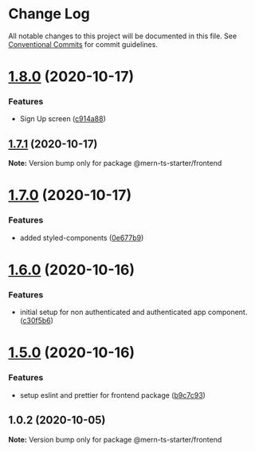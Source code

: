 # Change Log

All notable changes to this project will be documented in this file.
See [Conventional Commits](https://conventionalcommits.org) for commit guidelines.

# [1.8.0](https://github.com/riodel27/mern-starter-monorepo/compare/v1.7.1...v1.8.0) (2020-10-17)

### Features

-  Sign Up screen ([c914a88](https://github.com/riodel27/mern-starter-monorepo/commit/c914a8835a8910fe7a46d956b076d08496d14dfc))

## [1.7.1](https://github.com/riodel27/mern-starter-monorepo/compare/v1.7.0...v1.7.1) (2020-10-17)

**Note:** Version bump only for package @mern-ts-starter/frontend

# [1.7.0](https://github.com/riodel27/mern-starter-monorepo/compare/v1.6.0...v1.7.0) (2020-10-17)

### Features

-  added styled-components ([0e677b9](https://github.com/riodel27/mern-starter-monorepo/commit/0e677b9399f693a7fbfa8a02fa6efdb38285e7ee))

# [1.6.0](https://github.com/riodel27/mern-starter-monorepo/compare/v1.5.0...v1.6.0) (2020-10-16)

### Features

-  initial setup for non authenticated and authenticated app component. ([c30f5b6](https://github.com/riodel27/mern-starter-monorepo/commit/c30f5b673acd3b521d0db67bfdf4972753f93ca7))

# [1.5.0](https://github.com/riodel27/mern-starter-monorepo/compare/v1.4.1...v1.5.0) (2020-10-16)

### Features

-  setup eslint and prettier for frontend package ([b9c7c93](https://github.com/riodel27/mern-starter-monorepo/commit/b9c7c9349bf6ba761f75fff2fa726130e355481a))

## 1.0.2 (2020-10-05)

**Note:** Version bump only for package @mern-ts-starter/frontend
